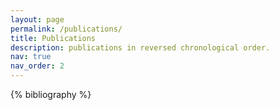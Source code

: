 ```yaml
---
layout: page
permalink: /publications/
title: Publications
description: publications in reversed chronological order.
nav: true
nav_order: 2
---
```


<!-- _pages/publications.md -->
<div class="publications">

{% bibliography %}

</div>
